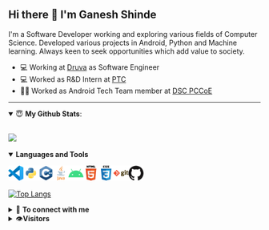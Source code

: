 ## Hi there 👋 I'm Ganesh Shinde

I'm a Software Developer working and exploring various fields of Computer Science. Developed various projects in Android, Python and Machine learning. Always keen to seek opportunities which add value to society.

- 💻 Working at <a href="https://www.druva.com/">Druva</a> as Software Engineer
- 💻 Worked as R&D Intern at <a href="https://www.ptc.com/">PTC</a>
- 🦸‍♂️ Worked as Android Tech Team member at [DSC PCCoE](https://github.com/dscpccoe)

---

<details open>
 <summary> 😇 <b>My Github Stats</b>: </summary>

<br>

<p align>
  <img src = "https://github-readme-stats.vercel.app/api?username=Ganesh0403&show_icons=true&count_private=true&theme=radical">
  <!-- <img src = "https://github-readme-stats.vercel.app/api/top-langs/?username=Ganesh0403&hide=css,js,html&theme=tokyonight"> -->
</p>

</details>

<details open>
<summary><b>Languages and Tools</b></summary>

<p>

<img align="left" alt="Visual Studio Code" width="30px" src="https://raw.githubusercontent.com/github/explore/80688e429a7d4ef2fca1e82350fe8e3517d3494d/topics/visual-studio-code/visual-studio-code.png" />
<img align="left" alt="Sass" width="30px" src="https://raw.githubusercontent.com/github/explore/80688e429a7d4ef2fca1e82350fe8e3517d3494d/topics/python/python.png" />
<img align="left" alt="Sass" width="30px" src="https://raw.githubusercontent.com/github/explore/80688e429a7d4ef2fca1e82350fe8e3517d3494d/topics/cpp/cpp.png" />
<img align="left" alt="Sass" width="30px" src="https://raw.githubusercontent.com/github/explore/80688e429a7d4ef2fca1e82350fe8e3517d3494d/topics/java/java.png" />
<img align="left" alt="Sass" width="30px" src="https://raw.githubusercontent.com/github/explore/80688e429a7d4ef2fca1e82350fe8e3517d3494d/topics/android/android.png" />
<img align="left" alt="HTML5" width="30px" src="https://raw.githubusercontent.com/github/explore/80688e429a7d4ef2fca1e82350fe8e3517d3494d/topics/html/html.png" />
<img align="left" alt="CSS3" width="30px" src="https://raw.githubusercontent.com/github/explore/80688e429a7d4ef2fca1e82350fe8e3517d3494d/topics/css/css.png" />
<img align="left" alt="Git" width="30px" src="https://raw.githubusercontent.com/github/explore/80688e429a7d4ef2fca1e82350fe8e3517d3494d/topics/git/git.png" />
<img align="left" alt="GitHub" width="30px" src="https://raw.githubusercontent.com/github/explore/78df643247d429f6cc873026c0622819ad797942/topics/github/github.png" />

</p>

<br>
<br>

[![Top Langs](https://github-readme-stats.vercel.app/api/top-langs/?username=Ganesh0403&layout=compact&theme=radical)](https://github.com/Ganesh0403/github-readme-stats)

</details>

<details>
<summary>🤝 <b>To connect with me</b></summary>

<p>

[<img src="https://img.shields.io/badge/linkedin-%230077B5.svg?&style=for-the-badge&logo=linkedin&logoColor=white" />](https://www.linkedin.com/in/ganesh-shinde-7782951a3/)
[<img src = "https://img.shields.io/badge/instagram-%231DA1F2.svg?&style=for-the-badge&logo=instagram&logoColor=white">](https://www.instagram.com/ganeshshinde23/)

</p>
</details>

<details>
<summary>👁️<b>Visitors</b></summary>
<br>
<p align="left"> <img src="https://komarev.com/ghpvc/?username=Ganesh0403" alt="Ganesh" /> </p>

</details>

